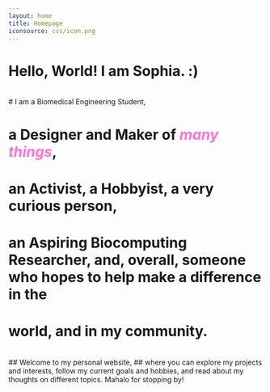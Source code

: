 ```yaml
---
layout: home
title: Homepage
iconsource: css/icon.png
---
```

# <span class="darkpink_highlight">Hello, World! I am Sophia. :)</span>
<br>
# I am a <span class="lightpink_highlight">Biomedical Engineering Student</span>,

# a  <span class="lightpink_highlight">Designer</span>  and  <span class="lightpink_highlight">Maker</span>  of <span style="color:#ff73d4">*many things*</span>,

# an  <span class="lightpink_highlight">Activist</span>, a  <span class="lightpink_highlight">Hobbyist</span>, a very curious person,

# an  <span class="lightpink_highlight">Aspiring Biocomputing Researcher</span>, and, overall, someone who hopes to help make a difference in the

# world, and in my community.
<br>
## <span class="darkpink_highlight">Welcome to my personal website</span>,
## where you can explore my projects and interests, follow my current goals and hobbies, and read about my thoughts on different topics.  <span class="darkpink_highlight">Mahalo for stopping by!</span>
